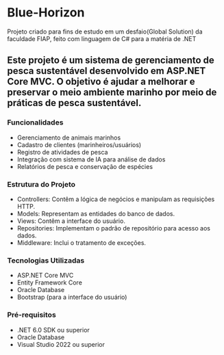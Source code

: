 # Blue-Horizon
Projeto criado para fins de estudo em um desfaio(Global Solution) da faculdade FIAP, feito com linguagem de C# para a matéria de .NET

## Este projeto é um sistema de gerenciamento de pesca sustentável desenvolvido em ASP.NET Core MVC. O objetivo é ajudar a melhorar e preservar o meio ambiente marinho por meio de práticas de pesca sustentável.

### Funcionalidades
- Gerenciamento de animais marinhos
- Cadastro de clientes (marinheiros/usuários)
- Registro de atividades de pesca
- Integração com sistema de IA para análise de dados
- Relatórios de pesca e conservação de espécies

### Estrutura do Projeto
- Controllers: Contêm a lógica de negócios e manipulam as requisições HTTP.
- Models: Representam as entidades do banco de dados.
- Views: Contêm a interface do usuário.
- Repositories: Implementam o padrão de repositório para acesso aos dados.
- Middleware: Inclui o tratamento de exceções.

### Tecnologias Utilizadas
- ASP.NET Core MVC
- Entity Framework Core
- Oracle Database
- Bootstrap (para a interface do usuário)

### Pré-requisitos
- .NET 6.0 SDK ou superior
- Oracle Database
- Visual Studio 2022 ou superior
